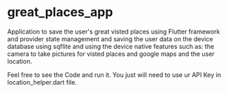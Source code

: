 # great_places_app
Application to save the user's great visted places using Flutter framework and provider state management
and saving the user data on the device database using sqflite 
and using the device native features such as: the camera to take pictures for visted places
and google maps and the user location.


Feel free to see the Code and run it. You just will need to use ur API Key in location_helper.dart file.
